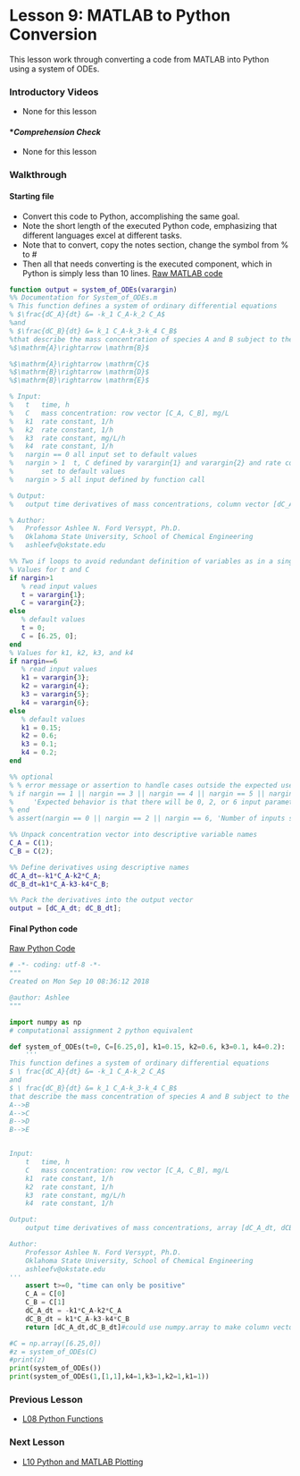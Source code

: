 # **Lesson 9: MATLAB to Python Conversion**
This lesson work through converting a code from MATLAB into Python using a system of ODEs.

### **Introductory Videos**
 * None for this lesson
#### **Comprehension Check*
 * None for this lesson
### **Walkthrough**
#### **Starting file**
* Convert this code to Python, accomplishing the same goal.
* Note the short length of the executed Python code, emphasizing that different languages excel at different tasks.
* Note that to convert, copy the notes section, change the symbol from % to #
* Then all that needs converting is the executed component, which in Python is simply less than 10 lines.
[Raw MATLAB code](/CHEclassFa20/In%20Class%20Problem%20Solutions/MATLAB/system_of_ODEs.m)
 ```MATLAB
 function output = system_of_ODEs(varargin)
%% Documentation for System_of_ODEs.m
% This function defines a system of ordinary differential equations
% $\frac{dC_A}{dt} &= -k_1 C_A-k_2 C_A$
%and
% $\frac{dC_B}{dt} &= k_1 C_A-k_3-k_4 C_B$ 
%that describe the mass concentration of species A and B subject to the following chemical reactions at constant total volume:
%$\mathrm{A}\rightarrow \mathrm{B}$

%$\mathrm{A}\rightarrow \mathrm{C}$
%$\mathrm{B}\rightarrow \mathrm{D}$
%$\mathrm{B}\rightarrow \mathrm{E}$

% Input: 
%   t   time, h
%   C   mass concentration: row vector [C_A, C_B], mg/L
%   k1  rate constant, 1/h
%   k2  rate constant, 1/h
%   k3  rate constant, mg/L/h
%   k4  rate constant, 1/h
%   nargin == 0 all input set to default values
%   nargin > 1  t, C defined by varargin{1} and varargin{2} and rate constants
%       set to default values
%   nargin > 5 all input defined by function call

% Output:
%   output time derivatives of mass concentrations, column vector [dC_A_dt, dCB_dt]', mg/L/h 

% Author:
%   Professor Ashlee N. Ford Versypt, Ph.D.
%   Oklahoma State University, School of Chemical Engineering
%   ashleefv@okstate.edu

%% Two if loops to avoid redundant definition of variables as in a single if loop
% Values for t and C
if nargin>1
    % read input values
    t = varargin{1}; 
    C = varargin{2}; 
else
    % default values
    t = 0; 
    C = [6.25, 0]; 
end
% Values for k1, k2, k3, and k4
if nargin==6 
    % read input values
    k1 = varargin{3}; 
    k2 = varargin{4}; 
    k3 = varargin{5}; 
    k4 = varargin{6}; 
else
    % default values
    k1 = 0.15; 
    k2 = 0.6; 
    k3 = 0.1;
    k4 = 0.2; 
end     

%% optional
% % error message or assertion to handle cases outside the expected use
% if nargin == 1 || nargin == 3 || nargin == 4 || nargin == 5 || nargin > 6
%     'Expected behavior is that there will be 0, 2, or 6 input parameters. Default values used.'
% end
% assert(nargin == 0 || nargin == 2 || nargin == 6, 'Number of inputs should be 0, 2, or 6.')

%% Unpack concentration vector into descriptive variable names
C_A = C(1);
C_B = C(2);

%% Define derivatives using descriptive names
dC_A_dt=-k1*C_A-k2*C_A;
dC_B_dt=k1*C_A-k3-k4*C_B;

%% Pack the derivatives into the output vector
output = [dC_A_dt; dC_B_dt]; 
 ```
#### **Final Python code**
[Raw Python Code](/CHEclassFa20/In%20Class%20Problem%20Solutions/Python/system_of_ODEs.py)
```python
# -*- coding: utf-8 -*-
"""
Created on Mon Sep 10 08:36:12 2018

@author: Ashlee
"""

import numpy as np
# computational assignment 2 python equivalent

def system_of_ODEs(t=0, C=[6.25,0], k1=0.15, k2=0.6, k3=0.1, k4=0.2):
    '''
This function defines a system of ordinary differential equations
$ \ frac{dC_A}{dt} &= -k_1 C_A-k_2 C_A$
and
$ \ frac{dC_B}{dt} &= k_1 C_A-k_3-k_4 C_B$ 
that describe the mass concentration of species A and B subject to the following chemical reactions at constant total volume:
A-->B
A-->C
B-->D
B-->E


Input: 
    t   time, h
    C   mass concentration: row vector [C_A, C_B], mg/L
    k1  rate constant, 1/h
    k2  rate constant, 1/h
    k3  rate constant, mg/L/h
    k4  rate constant, 1/h

Output:
    output time derivatives of mass concentrations, array [dC_A_dt, dCB_dt], mg/L/h 

Author:
    Professor Ashlee N. Ford Versypt, Ph.D.
    Oklahoma State University, School of Chemical Engineering
    ashleefv@okstate.edu
'''
    assert t>=0, "time can only be positive"
    C_A = C[0]
    C_B = C[1]
    dC_A_dt = -k1*C_A-k2*C_A
    dC_B_dt = k1*C_A-k3-k4*C_B
    return [dC_A_dt,dC_B_dt]#could use numpy.array to make column vector output

#C = np.array([6.25,0])
#z = system_of_ODEs(C)
#print(z)
print(system_of_ODEs())
print(system_of_ODEs(1,[1,1],k4=1,k3=1,k2=1,k1=1))
```

### **Previous Lesson**
 * [L08 Python Functions](/L08%20Python%20Functions.md)
### **Next Lesson**
 * [L10 Python and MATLAB Plotting](/L10%20Python%20and%20MATLAB%20Plotting.md)
